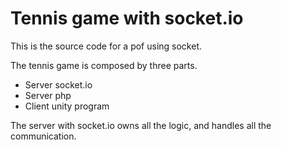 # Tennis game with socket.io

This is the source code for a pof using socket.

The tennis game is composed by three parts.

- Server socket.io
- Server php 
- Client unity program

The server with socket.io owns all the logic, and handles all the communication.

